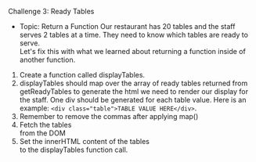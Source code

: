 Challenge 3: Ready Tables
- Topic: Return a Function
Our restaurant has 20 tables and the staff serves 
2 tables at a time. They need to know which tables 
are ready to serve.  
Let's fix this with what we learned about returning a 
function inside of another function.

1. Create a function called displayTables.
2. displayTables should map over the array of ready tables 
returned from getReadyTables to generate the html we 
need to render our display for the staff. One div should 
be generated for each table value. Here is an example: 
`<div class="table">TABLE VALUE HERE</div>`. 
3. Remember to remove the commas after applying map()
4. Fetch the tables <section> from the DOM 
5. Set the innerHTML content of the tables <section> 
to the displayTables function call.